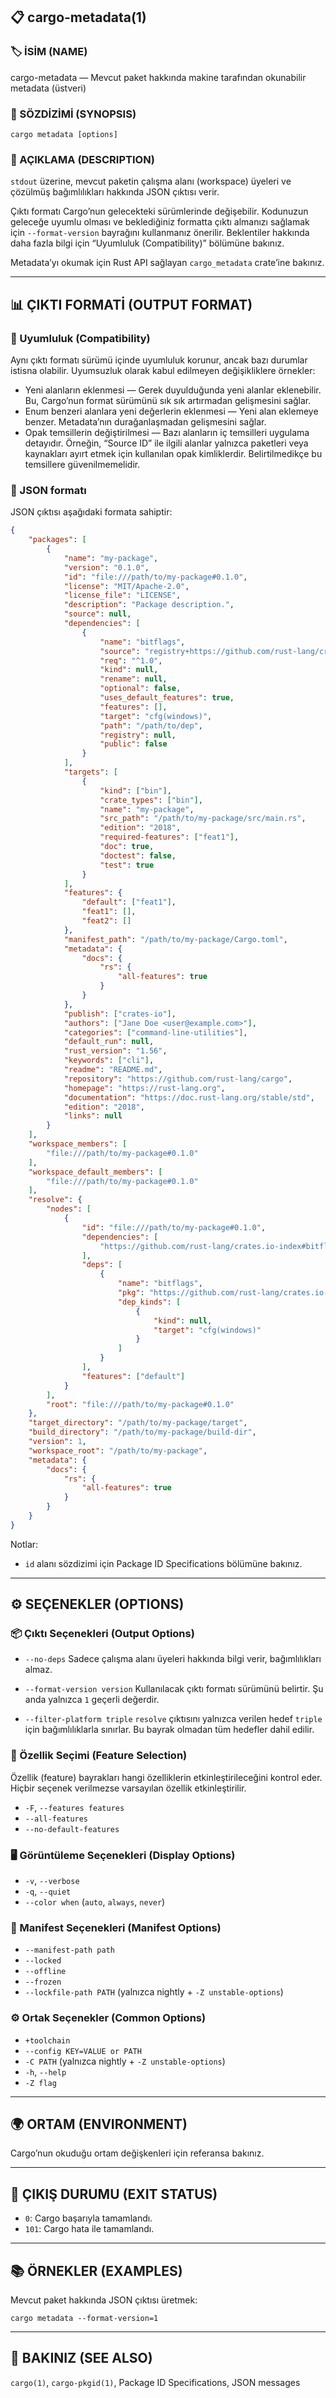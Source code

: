 ## 📋 cargo-metadata(1)

### 🏷️ İSİM (NAME)

cargo-metadata — Mevcut paket hakkında makine tarafından okunabilir metadata (üstveri)

### 📌 SÖZDİZİMİ (SYNOPSIS)

```
cargo metadata [options]
```

### 📝 AÇIKLAMA (DESCRIPTION)

`stdout` üzerine, mevcut paketin çalışma alanı (workspace) üyeleri ve çözülmüş bağımlılıkları hakkında JSON çıktısı verir.

Çıktı formatı Cargo’nun gelecekteki sürümlerinde değişebilir. Kodunuzun geleceğe uyumlu olması ve beklediğiniz formatta çıktı almanızı sağlamak için `--format-version` bayrağını kullanmanız önerilir. Beklentiler hakkında daha fazla bilgi için “Uyumluluk (Compatibility)” bölümüne bakınız.

Metadata’yı okumak için Rust API sağlayan `cargo_metadata` crate’ine bakınız.

---

## 📊 ÇIKTI FORMATİ (OUTPUT FORMAT)

### 🔗 Uyumluluk (Compatibility)

Aynı çıktı formatı sürümü içinde uyumluluk korunur, ancak bazı durumlar istisna olabilir. Uyumsuzluk olarak kabul edilmeyen değişikliklere örnekler:

* Yeni alanların eklenmesi — Gerek duyulduğunda yeni alanlar eklenebilir. Bu, Cargo’nun format sürümünü sık sık artırmadan gelişmesini sağlar.
* Enum benzeri alanlara yeni değerlerin eklenmesi — Yeni alan eklemeye benzer. Metadata’nın durağanlaşmadan gelişmesini sağlar.
* Opak temsillerin değiştirilmesi — Bazı alanların iç temsilleri uygulama detayıdır. Örneğin, “Source ID” ile ilgili alanlar yalnızca paketleri veya kaynakları ayırt etmek için kullanılan opak kimliklerdir. Belirtilmedikçe bu temsillere güvenilmemelidir.

### 📑 JSON formatı

JSON çıktısı aşağıdaki formata sahiptir:

```json
{
    "packages": [
        {
            "name": "my-package",
            "version": "0.1.0",
            "id": "file:///path/to/my-package#0.1.0",
            "license": "MIT/Apache-2.0",
            "license_file": "LICENSE",
            "description": "Package description.",
            "source": null,
            "dependencies": [
                {
                    "name": "bitflags",
                    "source": "registry+https://github.com/rust-lang/crates.io-index",
                    "req": "^1.0",
                    "kind": null,
                    "rename": null,
                    "optional": false,
                    "uses_default_features": true,
                    "features": [],
                    "target": "cfg(windows)",
                    "path": "/path/to/dep",
                    "registry": null,
                    "public": false
                }
            ],
            "targets": [
                {
                    "kind": ["bin"],
                    "crate_types": ["bin"],
                    "name": "my-package",
                    "src_path": "/path/to/my-package/src/main.rs",
                    "edition": "2018",
                    "required-features": ["feat1"],
                    "doc": true,
                    "doctest": false,
                    "test": true
                }
            ],
            "features": {
                "default": ["feat1"],
                "feat1": [],
                "feat2": []
            },
            "manifest_path": "/path/to/my-package/Cargo.toml",
            "metadata": {
                "docs": {
                    "rs": {
                        "all-features": true
                    }
                }
            },
            "publish": ["crates-io"],
            "authors": ["Jane Doe <user@example.com>"],
            "categories": ["command-line-utilities"],
            "default_run": null,
            "rust_version": "1.56",
            "keywords": ["cli"],
            "readme": "README.md",
            "repository": "https://github.com/rust-lang/cargo",
            "homepage": "https://rust-lang.org",
            "documentation": "https://doc.rust-lang.org/stable/std",
            "edition": "2018",
            "links": null
        }
    ],
    "workspace_members": [
        "file:///path/to/my-package#0.1.0"
    ],
    "workspace_default_members": [
        "file:///path/to/my-package#0.1.0"
    ],
    "resolve": {
        "nodes": [
            {
                "id": "file:///path/to/my-package#0.1.0",
                "dependencies": [
                    "https://github.com/rust-lang/crates.io-index#bitflags@1.0.4"
                ],
                "deps": [
                    {
                        "name": "bitflags",
                        "pkg": "https://github.com/rust-lang/crates.io-index#bitflags@1.0.4",
                        "dep_kinds": [
                            {
                                "kind": null,
                                "target": "cfg(windows)"
                            }
                        ]
                    }
                ],
                "features": ["default"]
            }
        ],
        "root": "file:///path/to/my-package#0.1.0"
    },
    "target_directory": "/path/to/my-package/target",
    "build_directory": "/path/to/my-package/build-dir",
    "version": 1,
    "workspace_root": "/path/to/my-package",
    "metadata": {
        "docs": {
            "rs": {
                "all-features": true
            }
        }
    }
}
```

Notlar:

* `id` alanı sözdizimi için Package ID Specifications bölümüne bakınız.

---

## ⚙️ SEÇENEKLER (OPTIONS)

### 📦 Çıktı Seçenekleri (Output Options)

* `--no-deps`
  Sadece çalışma alanı üyeleri hakkında bilgi verir, bağımlılıkları almaz.

* `--format-version version`
  Kullanılacak çıktı formatı sürümünü belirtir. Şu anda yalnızca `1` geçerli değerdir.

* `--filter-platform triple`
  `resolve` çıktısını yalnızca verilen hedef `triple` için bağımlılıklarla sınırlar. Bu bayrak olmadan tüm hedefler dahil edilir.

### 🔧 Özellik Seçimi (Feature Selection)

Özellik (feature) bayrakları hangi özelliklerin etkinleştirileceğini kontrol eder. Hiçbir seçenek verilmezse varsayılan özellik etkinleştirilir.

* `-F`, `--features features`
* `--all-features`
* `--no-default-features`

### 🖥️ Görüntüleme Seçenekleri (Display Options)

* `-v`, `--verbose`
* `-q`, `--quiet`
* `--color when` (`auto`, `always`, `never`)

### 📂 Manifest Seçenekleri (Manifest Options)

* `--manifest-path path`
* `--locked`
* `--offline`
* `--frozen`
* `--lockfile-path PATH` (yalnızca nightly + `-Z unstable-options`)

### ⚙️ Ortak Seçenekler (Common Options)

* `+toolchain`
* `--config KEY=VALUE or PATH`
* `-C PATH` (yalnızca nightly + `-Z unstable-options`)
* `-h`, `--help`
* `-Z flag`

---

## 🌍 ORTAM (ENVIRONMENT)

Cargo’nun okuduğu ortam değişkenleri için referansa bakınız.

---

## 🚦 ÇIKIŞ DURUMU (EXIT STATUS)

* `0`: Cargo başarıyla tamamlandı.
* `101`: Cargo hata ile tamamlandı.

---

## 📚 ÖRNEKLER (EXAMPLES)

Mevcut paket hakkında JSON çıktısı üretmek:

```
cargo metadata --format-version=1
```

---

## 🔗 BAKINIZ (SEE ALSO)

`cargo(1)`, `cargo-pkgid(1)`, Package ID Specifications, JSON messages

